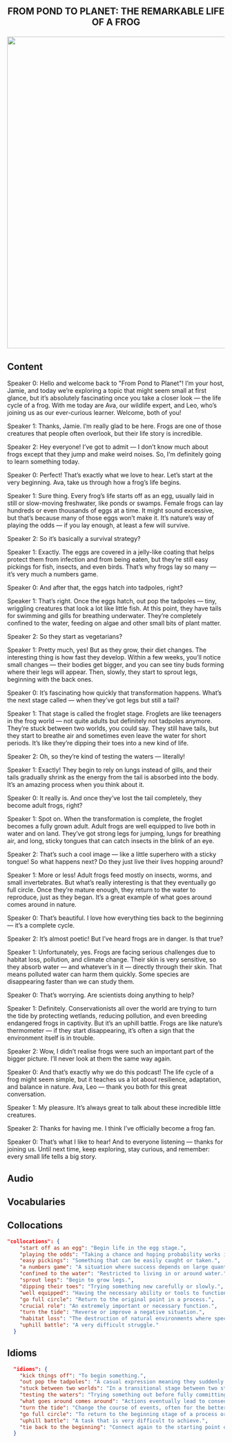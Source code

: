 <h2 align='center'>

FROM POND TO PLANET: THE REMARKABLE LIFE OF A FROG

</h2>

<div align='center'>
<img src='https://www.letsgoavocado.com/wp-content/uploads/2023/06/frog-lifecycle-768x668.jpg' width=720px>
</div>

## Content



Speaker 0: Hello and welcome back to "From Pond to Planet"! I’m your host, Jamie, and today we’re exploring a topic that might seem small at first glance, but it’s absolutely fascinating once you take a closer look — the life cycle of a frog. With me today are Ava, our wildlife expert, and Leo, who’s joining us as our ever-curious learner. Welcome, both of you!

Speaker 1: Thanks, Jamie. I’m really glad to be here. Frogs are one of those creatures that people often overlook, but their life story is incredible.

Speaker 2: Hey everyone! I’ve got to admit — I don’t know much about frogs except that they jump and make weird noises. So, I’m definitely going to learn something today.

Speaker 0: Perfect! That’s exactly what we love to hear. Let’s start at the very beginning. Ava, take us through how a frog’s life begins.

Speaker 1: Sure thing. Every frog’s life starts off as an egg, usually laid in still or slow-moving freshwater, like ponds or swamps. Female frogs can lay hundreds or even thousands of eggs at a time. It might sound excessive, but that’s because many of those eggs won’t make it. It’s nature’s way of playing the odds — if you lay enough, at least a few will survive.

Speaker 2: So it’s basically a survival strategy?

Speaker 1: Exactly. The eggs are covered in a jelly-like coating that helps protect them from infection and from being eaten, but they’re still easy pickings for fish, insects, and even birds. That’s why frogs lay so many — it’s very much a numbers game.

Speaker 0: And after that, the eggs hatch into tadpoles, right?

Speaker 1: That’s right. Once the eggs hatch, out pop the tadpoles — tiny, wriggling creatures that look a lot like little fish. At this point, they have tails for swimming and gills for breathing underwater. They’re completely confined to the water, feeding on algae and other small bits of plant matter.

Speaker 2: So they start as vegetarians?

Speaker 1: Pretty much, yes! But as they grow, their diet changes. The interesting thing is how fast they develop. Within a few weeks, you’ll notice small changes — their bodies get bigger, and you can see tiny buds forming where their legs will appear. Then, slowly, they start to sprout legs, beginning with the back ones.

Speaker 0: It’s fascinating how quickly that transformation happens. What’s the next stage called — when they’ve got legs but still a tail?

Speaker 1: That stage is called the froglet stage. Froglets are like teenagers in the frog world — not quite adults but definitely not tadpoles anymore. They’re stuck between two worlds, you could say. They still have tails, but they start to breathe air and sometimes even leave the water for short periods. It’s like they’re dipping their toes into a new kind of life.

Speaker 2: Oh, so they’re kind of testing the waters — literally!

Speaker 1: Exactly! They begin to rely on lungs instead of gills, and their tails gradually shrink as the energy from the tail is absorbed into the body. It’s an amazing process when you think about it.

Speaker 0: It really is. And once they’ve lost the tail completely, they become adult frogs, right?

Speaker 1: Spot on. When the transformation is complete, the froglet becomes a fully grown adult. Adult frogs are well equipped to live both in water and on land. They’ve got strong legs for jumping, lungs for breathing air, and long, sticky tongues that can catch insects in the blink of an eye.

Speaker 2: That’s such a cool image — like a little superhero with a sticky tongue! So what happens next? Do they just live their lives hopping around?

Speaker 1: More or less! Adult frogs feed mostly on insects, worms, and small invertebrates. But what’s really interesting is that they eventually go full circle. Once they’re mature enough, they return to the water to reproduce, just as they began. It’s a great example of what goes around comes around in nature.

Speaker 0: That’s beautiful. I love how everything ties back to the beginning — it’s a complete cycle.

Speaker 2: It’s almost poetic! But I’ve heard frogs are in danger. Is that true?

Speaker 1: Unfortunately, yes. Frogs are facing serious challenges due to habitat loss, pollution, and climate change. Their skin is very sensitive, so they absorb water — and whatever’s in it — directly through their skin. That means polluted water can harm them quickly. Some species are disappearing faster than we can study them.

Speaker 0: That’s worrying. Are scientists doing anything to help?

Speaker 1: Definitely. Conservationists all over the world are trying to turn the tide by protecting wetlands, reducing pollution, and even breeding endangered frogs in captivity. But it’s an uphill battle. Frogs are like nature’s thermometer — if they start disappearing, it’s often a sign that the environment itself is in trouble.

Speaker 2: Wow, I didn’t realise frogs were such an important part of the bigger picture. I’ll never look at them the same way again.

Speaker 0: And that’s exactly why we do this podcast! The life cycle of a frog might seem simple, but it teaches us a lot about resilience, adaptation, and balance in nature. Ava, Leo — thank you both for this great conversation.

Speaker 1: My pleasure. It’s always great to talk about these incredible little creatures.

Speaker 2: Thanks for having me. I think I’ve officially become a frog fan.

Speaker 0: That’s what I like to hear! And to everyone listening — thanks for joining us. Until next time, keep exploring, stay curious, and remember: every small life tells a big story.



## Audio

<div align='center'>



</div>

## Vocabularies


## Collocations
```json
"collocations": {
    "start off as an egg": "Begin life in the egg stage.",
    "playing the odds": "Taking a chance and hoping probability works in your favour.",
    "easy pickings": "Something that can be easily caught or taken.",
    "a numbers game": "A situation where success depends on large quantity or probability.",
    "confined to the water": "Restricted to living in or around water.",
    "sprout legs": "Begin to grow legs.",
    "dipping their toes": "Trying something new carefully or slowly.",
    "well equipped": "Having the necessary ability or tools to function effectively.",
    "go full circle": "Return to the original point in a process.",
    "crucial role": "An extremely important or necessary function.",
    "turn the tide": "Reverse or improve a negative situation.",
    "habitat loss": "The destruction of natural environments where species live.",
    "uphill battle": "A very difficult struggle."
  }
```



## Idioms
```json
  "idioms": {
    "kick things off": "To begin something.",
    "out pop the tadpoles": "A casual expression meaning they suddenly appear or hatch.",
    "stuck between two worlds": "In a transitional stage between two states or conditions.",
    "testing the waters": "Trying something out before fully committing.",
    "what goes around comes around": "Actions eventually lead to consequences; karma.",
    "turn the tide": "Change the course of events, often for the better.",
    "go full circle": "To return to the beginning stage of a process or journey.",
    "uphill battle": "A task that is very difficult to achieve.",
    "tie back to the beginning": "Connect again to the starting point or idea."
  }
```